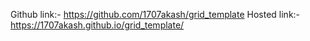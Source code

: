 Github link:- https://github.com/1707akash/grid_template
Hosted link:- https://1707akash.github.io/grid_template/

